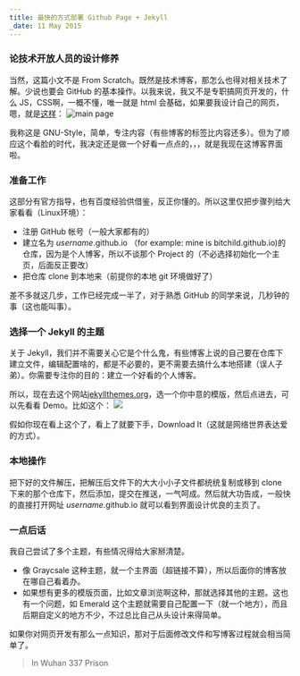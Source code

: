 ```yaml
---
title: 最快的方式部署 Github Page + Jekyll
_date: 11 May 2015
---
```


### 论技术开放人员的设计修养
当然，这篇小文不是 From Scratch。既然是技术博客，那怎么也得对相关技术了解。少说也要会 GitHub 的基本操作。以我来说，我又不是专职搞网页开发的，什么 JS，CSS啊，一概不懂，唯一就是 html 会基础，如果要我设计自己的网页，嗯，就是[这样](http://wi-cuckoo.github.io/)：
![main page](/img/wiblog.jpg)

我称这是 GNU-Style，简单，专注内容（有些博客的标签比内容还多）。但为了顺应这个看脸的时代，我决定还是做一个好看一点点的，，，就是我现在这博客界面啦。

### 准备工作

这部分有官方指导，也有百度经验供借鉴，反正你懂的。所以这里仅把步骤列给大家看看（Linux环境）：

- 注册 GitHub 帐号（一般大家都有的）
- 建立名为 *username*.github.io （for example: mine is bitchild.github.io)的仓库，因为是个人博客，所以不谈那个 Project 的（不必选择初始化一个主页，后面反正要改）
- 把仓库 clone 到本地来（前提你的本地 git 环境做好了）

差不多就这几步，工作已经完成一半了，对于熟悉 GitHub 的同学来说，几秒钟的事（这也能叫事）。

### 选择一个 Jekyll 的主题

关于 Jekyll，我们并不需要关心它是个什么鬼，有些博客上说的自己要在仓库下建立文件，编辑配置啥的，都是不必要的，更不需要去搞什么本地搭建（误人子弟）。你需要专注你的目的：建立一个好看的个人博客。

所以，现在去这个网站[jekyllthemes.org](http://jekyllthemes.org/)，选一个你中意的模版，然后点进去，可以先看看 Demo。比如这个：
![](/img/grayscale.png)

假如你现在看上这个了，看上了就要下手，Download It（这就是网络世界表达爱的方式）。

### 本地操作

把下好的文件解压，把解压后文件下的大大小小子文件都统统复制或移到 clone 下来的那个仓库下，然后添加，提交在推送，一气呵成。然后就大功告成，一般快的直接打开网址 *username*.github.io 就可以看到界面设计优良的主页了。

### 一点后话

我自己尝试了多个主题，有些情况得给大家掰清楚。

- 像 Graycsale 这种主题，就一个主界面（超链接不算），所以后面你的博客放在哪自己看着办。
- 如果想有更多的模版页面，比如文章浏览啊这种，那就选择其他的主题。这也有一个问题，如 Emerald 这个主题就需要自己配置一下（就一个地方），而且后期自定义的地方不少，不过总比自己从头设计来得简单。

如果你对网页开发有那么一点知识，那对于后面修改文件和写博客过程就会相当简单了。

> In Wuhan 337 Prison
